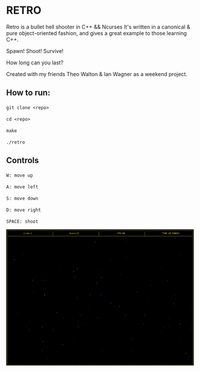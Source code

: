 # RETRO

Retro is a bullet hell shooter in C++ && Ncurses It's written in a canonical & pure object-oriented fashion, and gives a great example to those learning C++.

Spawn! Shoot! Survive!

How long can you last?

Created with my friends Theo Walton & Ian Wagner as a weekend project.

## How to run:

`git clone <repo>`


`cd <repo>`


`make`


`./retro`

## Controls

`W: move up`


`A: move left`


`S: move down`


`D: move right`


`SPACE: shoot`

![alt text](https://github.com/Dauie/retro/blob/master/retroSS.png "Can you survive?")




